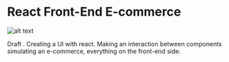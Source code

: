 # React Front-End E-commerce

![alt text](https://raw.githubusercontent.com/oscarbebop/react-Ecommerce-Front/master/src/images/design.png "Logo Title Text 1")

Draft . Creating a UI with react. Making an interaction between components simulating an e-commerce, everything on the front-end side.
